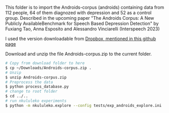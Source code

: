 This folder is to import the 
Androids-corpus (androids)
containing data from 112 people, 64 of them diagnozed with depression and 52 as a control group.
Described in the upcoming paper "The Androids Corpus: A New Publicly AvailableBenchmark for Speech Based Depression Detection" by Fuxiang Tao, Anna Esposito and Alessandro Vinciarelli (Interspeech 2023)

I used the version downloadable from [Dropbox, mentioned in this github page](https://github.com/androidscorpus/data)

Download and unzip the file Androids-corpus.zip to the current folder.


```bash
# Copy from download folder to here
$ cp ~/Downloads/Androids-corpus.zip .
# Unzip
$ unzip Androids-corpus.zip
# Preprocess the data
$ python process_database.py
# change to root folder
$ cd ../..
# run nkululeko experiments
$ python -m nkululeko.explore --config tests/exp_androids_explore.ini
```


